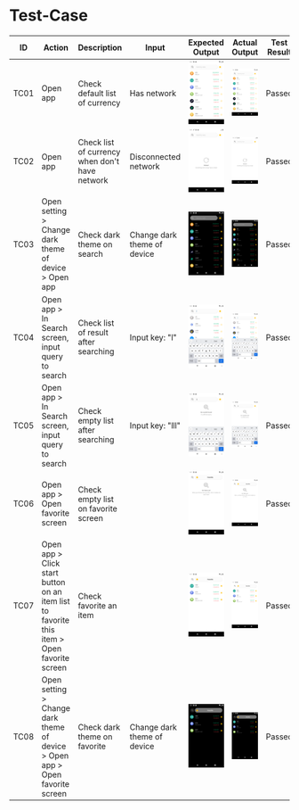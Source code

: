 # Test-Case

| ID | Action | Description | Input | Expected Output | Actual Output | Test Result |
| ------------- | ------------- | ------------- |  ------------- | ------------- |  ------------- | ------------- |
| TC01 | Open app |  Check default list of currency | Has network | <img src="/doc/img/search-default.png" width="200"/> | <img src="/doc/img/search-default.png" width="200"/> | Passed | 
| TC02 | Open app |  Check list of currency when don't have network | Disconnected network | <img src="/doc/img/search-fetch-data-error.png" width="200"/> | <img src="/doc/img/search-fetch-data-error.png" width="200"/> | Passed |
| TC03 | Open setting > Change dark theme of device > Open app |  Check dark theme on search | Change dark theme of device | <img src="/doc/img/search-dark.png" width="200"/> | <img src="/doc/img/search-dark.png" width="200"/> | Passed |
| TC04 | Open app > In Search screen, input query to search|  Check list of result after searching | Input key: "l" | <img src="/doc/img/search-items.png" width="200"/> | <img src="/doc/img/search-items.png" width="200"/> | Passed |
| TC05 | Open app > In Search screen, input query to search|  Check empty list after searching | Input key: "lll" | <img src="/doc/img/search-empty.png" width="200"/> | <img src="/doc/img/search-empty.png" width="200"/> | Passed |
| TC06 | Open app > Open favorite screen|  Check empty list on favorite screen |  | <img src="/doc/img/favorite-empty.png" width="200"/> | <img src="/doc/img/favorite-empty.png" width="200"/> | Passed |
| TC07 | Open app > Click start button on an item list to favorite this item > Open favorite screen|  Check favorite an item |  | <img src="/doc/img/favorite-items.png" width="200"/> | <img src="/doc/img/favorite-items.png" width="200"/> | Passed |
| TC08 | Open setting > Change dark theme of device > Open app > Open favorite screen|  Check dark theme on favorite | Change dark theme of device | <img src="/doc/img/favorite-dark.png" width="200"/> | <img src="/doc/img/favorite-dark.png" width="200"/> | Passed |